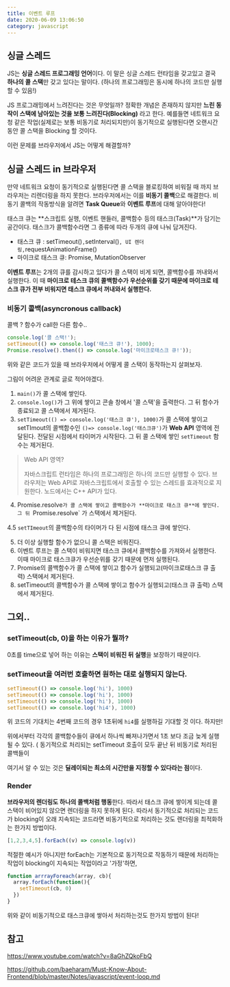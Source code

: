 ```yaml
---
title: 이벤트 루프
date: 2020-06-09 13:06:50
category: javascript
---
```


## 싱글 스레드

JS는 **싱글 스레드 프로그래밍 언어**이다. 이 말은 싱글 스레드 런타임을 갖고있고 결국 **하나의 콜 스택**만 갖고 있다는 말이다. (하나의 프로그래밍은 동시에 하나의 코드만 실행할 수 있음!)

JS 프로그래밍에서 느려진다는 것은 무엇일까? 정확한 개념은 존재하지 않지만 **느린 동작이 스택에 남아있는 것을 보통 느려진다(Blocking)** 라고 한다. 예를들면 네트워크 요청 같은 작업(실제로는 보통 비동기로 처리되지만)이 동기적으로 실행된다면 오랜시간동안 콜 스택을 Blocking 할 것이다.

이런 문제를 브라우저에서 JS는 어떻게 해결할까?

## 싱글 스레드 in 브라우저

만약 네트워크 요청이 동기적으로 실행된다면 콜 스택을 블로킹하여 비워질 때 까지 브라우저는 리렌더링을 하지 못한다. 브라우저에서는 이를 **비동기 콜백**으로 해결한다. 비동기 콜백의 작동방식을 알려면 **Task  Queue**와 **이벤트 루프**에 대해 알아야한다!

태스크 큐는 **스크립트 실행, 이벤트 핸들러, 콜백함수 등의 태스크(Task)**가 담기는 공간이다. 태스크가 콜백함수라면 그 종류에 따라 두개의 큐에 나눠 담겨진다.

- 태스크 큐 : setTimeout()` , `setInterval()` , UI 렌더링, `requestAnimationFrame()
- 마이크로 태스크 큐: Promise, MutationObserver

**이벤트 루프**는 2개의 큐를 감시하고 있다가 콜 스택이 비게 되면, 콜백함수를 꺼내와서 실행한다. 이 때 **마이크로 테스크 큐의 콜백함수가 우선순위를 갖기 때문에 마이크로 테스크 큐가 전부 비워지면 태스크 큐에서 꺼내와서 실행한다.**

### 비동기 콜백(asyncronous callback)

콜백 ? 함수가 call한 다른 함수..

```javascript
console.log('콜 스택!');
setTimeout(() => console.log('태스크 큐!'), 1000);
Promise.resolve().then(() => console.log('마이크로태스크 큐!'));
```

위와 같은 코드가 있을 때 브라우저에서 어떻게 콜 스택이 동작하는지 살펴보자.

그림이 어려운 관계로 글로 적어야겠다.

1. `main()`가 콜 스택에 쌓인다.
2. `console.log()`가 그 위에 쌓이고 콘솔 창에서 '콜 스택'을 출력한다. 그 뒤 함수가 종료되고 콜 스택에서 제거된다.
3. `setTimeout(() => console.log('태스크 큐'), 1000)`가 콜 스택에 쌓이고 setTImout의 콜백함수인 `()=> console.log('태스크큐')`가 **Web API** 영역에 전달된다. 전달된 시점에서 타이머가 시작된다. 그 뒤 콜 스택에 쌓인 `setTimeout` 함수는 제거된다.

> Web API 영역?
>
> 자바스크립트 런타임은 하나의 프로그래밍은 하나의 코드만 실행할 수 있다. 브라우저는 Web API로 자바스크립트에서 호출할 수 있는 스레드를 효과적으로 지원한다. 노드에서는 C++ API가 있다.

4. Promise.resolve`가 콜 스택에 쌓이고 콜백함수가 **마이크로 태스크 큐**에 쌓인다. 그 뒤 `Promise.resolve` 가 스택에서 제거된다.

4.5 `setTImeout`의 콜백함수의 타이머가 다 된 시점에 태스크 큐에 쌓인다.

5. 더 이상 실행할 함수가 없으니 콜 스택은 비워진다. 
6. 이벤트 루프는 콜 스택이 비워지면 태스크 큐에서 콜백함수를 가져와서 실행한다. 이때 마이크로 태스크큐가 우선순위를 갖기 때문에 먼저 실행된다.
7. Promise의 콜백함수가 콜 스택에 쌓이고 함수가 실행되고(마이크로태스크 큐 출력) 스택에서 제거된다.
8. setTimeout의 콜백함수가 콜 스택에 쌓이고 함수가 실행되고(태스크 큐 출력) 스택에서 제거된다.

## 그외..

### setTimeout(cb, 0)을 하는 이유가 뭘까?

0초를 time으로 넣어 하는 이유는 **스택이 비워진 뒤 실행**을 보장하기 때문이다.

### setTimeout을 여러번 호출하면 원하는 대로 실행되지 않는다.

```javascript
setTimeout(() => console.log('hi'), 1000)
setTimeout(() => console.log('hi'), 1000)
setTimeout(() => console.log('hi'), 1000)
setTimeout(() => console.log('hi4'), 1000)
```

위 코드의 기대치는 4번째 코드의 경우 1초뒤에 `hi4`를 실행하길 기대할 것 이다. 하지만!

위에서부터 각각의 콜백함수들이 큐에서 하나씩 빠져나가면서 1초 보다 조금 늦게 실행될 수 있다. ( 동기적으로 처리되는 setTimeout 호출이 모두 끝난 뒤 비동기로 처리된 콜백들이 

여기서 알 수 있는 것은 **딜레이되는 최소의 시간만을 지정할 수 있다라는 점**이다.

### Render

**브라우저의 렌더링도 하나의 콜백처럼 행동**한다. 따라서 태스크 큐에 쌓이게 되는데 콜 스택이 비어있지 않으면 렌더링을 하지 못하게 된다. 따라서 동기적으로 처리되는 코드가 blocking이 오래 지속되는 코드라면 비동기적으로 처리하는 것도 렌더링을 최적화하는 한가지 방법이다.

```javascript
[1,2,3,4,5].forEach((v) => console.log(v))
```

적절한 예시가 아니지만 forEach는 기본적으로 동기적으로 작동하기 때문에 처리하는 작업이 blocking이 지속되는 작업이라고 '가정'하면,

```javascript
function arrrayForeach(array, cb){
  array.forEach(function(){
    setTimeout(cb, 0)
  })
}
```

위와 같이 비동기적으로 태스크큐에 쌓아서 처리하는것도 한가지 방법이 된다!



## 참고

https://www.youtube.com/watch?v=8aGhZQkoFbQ

https://github.com/baeharam/Must-Know-About-Frontend/blob/master/Notes/javascript/event-loop.md
